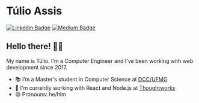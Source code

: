 # Túlio Assis

[![Linkedin Badge](https://img.shields.io/badge/-LinkedIn-blue?style=flat&logo=LinkedIn&logoColor=white)](https://www.linkedin.com/in/tuliooassis)
[![Medium Badge](https://img.shields.io/badge/-Medium-000?style=flat&logo=Medium&logoColor=white)](https://medium.com/@tuliooassis)

## Hello there! ✌🏻

My name is Túlio. I'm a Computer Engineer and I've been working with web development since 2017.

- 📚 I’m a Master's student in Computer Science at [DCC/UFMG](https://ppgcc.dcc.ufmg.br/)
- 🔭 I'm currently working with React and Node.js at [Thoughtworks](https://www.thoughtworks.com/)
- 😄 Pronouns: he/him
